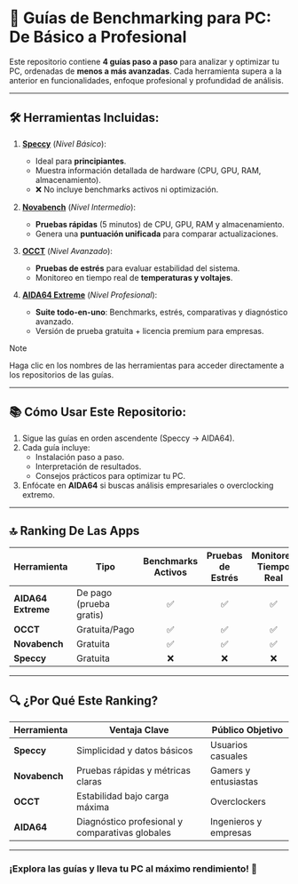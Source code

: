 # 🚀 Guías de Benchmarking para PC: De Básico a Profesional

Este repositorio contiene **4 guías paso a paso** para analizar y optimizar tu PC, ordenadas de **menos a más avanzadas**. Cada herramienta supera a la anterior en funcionalidades, enfoque profesional y profundidad de análisis.

---

## 🛠️ Herramientas Incluidas:

1. **[Speccy](herramientas/speccy.md)** (*Nivel Básico*):  
   - Ideal para **principiantes**.  
   - Muestra información detallada de hardware (CPU, GPU, RAM, almacenamiento).  
   - ❌ No incluye benchmarks activos ni optimización.  

2. **[Novabench](herramientas/novabench.md)** (*Nivel Intermedio*):  
   - **Pruebas rápidas** (5 minutos) de CPU, GPU, RAM y almacenamiento.  
   - Genera una **puntuación unificada** para comparar actualizaciones.  

3. **[OCCT](herramientas/occt.md)** (*Nivel Avanzado*):  
   - **Pruebas de estrés** para evaluar estabilidad del sistema.  
   - Monitoreo en tiempo real de **temperaturas y voltajes**.  

4. **[AIDA64 Extreme](herramientas/aida64.md)** (*Nivel Profesional*):  
   - **Suite todo-en-uno**: Benchmarks, estrés, comparativas y diagnóstico avanzado.  
   - Versión de prueba gratuita + licencia premium para empresas.  

> [!NOTE]
> Haga clic en los nombres de las herramientas para acceder directamente a los repositorios de las guías.

---

## 📚 Cómo Usar Este Repositorio:
1. Sigue las guías en orden ascendente (Speccy → AIDA64).  
2. Cada guía incluye:  
   - Instalación paso a paso.  
   - Interpretación de resultados.  
   - Consejos prácticos para optimizar tu PC.  
3. Enfócate en **AIDA64** si buscas análisis empresariales o overclocking extremo.  

---

## 🔝 Ranking De Las Apps
| Herramienta       | Tipo                    | Benchmarks Activos | Pruebas de Estrés | Monitoreo Tiempo Real | Multi-Componente |
|-------------------|-------------------------|:------------------:|:-----------------:|:---------------------:|:----------------:|
| **AIDA64 Extreme**| De pago (prueba gratis) |         ✅          |        ✅         |          ✅           |        ✅         |
| **OCCT**          | Gratuita/Pago           |         ✅          |        ✅         |          ✅           |        ✅         |
| **Novabench**     | Gratuita                |         ✅          |        ✅         |          ✅           |        ✅         |
| **Speccy**        | Gratuita                |         ❌          |        ❌         |          ❌           |        ✅         |
---

## 🔍 ¿Por Qué Este Ranking?
| Herramienta       | Ventaja Clave                                  | Público Objetivo          |  
|--------------------|-----------------------------------------------|---------------------------|  
| **Speccy**         | Simplicidad y datos básicos                   | Usuarios casuales         |  
| **Novabench**      | Pruebas rápidas y métricas claras             | Gamers y entusiastas      |  
| **OCCT**           | Estabilidad bajo carga máxima                 | Overclockers              |  
| **AIDA64**         | Diagnóstico profesional y comparativas globales| Ingenieros y empresas     |  

---

### ¡Explora las guías y lleva tu PC al **máximo rendimiento!** 🔧